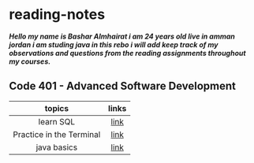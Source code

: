 # reading-notes

***Hello my name is Bashar Almhairat i am 24 years old live in amman jordan
i am studing java in this rebo i will add  keep track of my observations and questions from the reading assignments throughout my courses.***

## Code 401 - Advanced Software Development
| topics| links |
|:---:|:---:|
| learn SQL |[link](learnSQl/learnSQL.md)|
|Practice in the Terminal| [link](Terminal.md)|
|java basics|[link](java-basics.md)|
